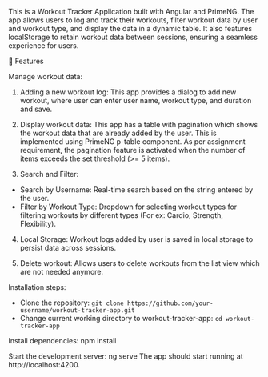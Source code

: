 This is a Workout Tracker Application built with Angular and PrimeNG. The app allows users to log and track their workouts, filter workout data by user and workout type, and display the data in a dynamic table. It also features localStorage to retain workout data between sessions, ensuring a seamless experience for users.

🎯 Features

Manage workout data:
1. Adding a new workout log: This app provides a dialog to add new workout, where user can enter user name, workout type, and duration and save.

2. Display workout data: This app has a table with pagination which shows the workout data that are already added by the user. This is implemented using PrimeNG p-table component. As per assignment requirement, the pagination feature is activated when the number of items exceeds the set threshold (>= 5 items). 

3. Search and Filter:
 - Search by Username: Real-time search based on the string entered by the user.
 - Filter by Workout Type: Dropdown for selecting workout types for filtering workouts by different types (For ex: Cardio, Strength, Flexibility).

4. Local Storage: Workout logs added by user is saved in local storage to persist data across sessions.

5. Delete workout: Allows users to delete workouts from the list view which are not needed anymore.

Installation steps:
- Clone the repository: `git clone https://github.com/your-username/workout-tracker-app.git`
- Change current working directory to workout-tracker-app: `cd workout-tracker-app`

Install dependencies:
npm install

Start the development server:
ng serve
The app should start running at http://localhost:4200.
